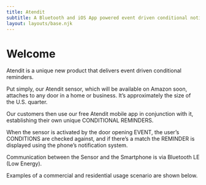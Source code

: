 ```yaml
---
title: Atendit
subtitle: A Bluetooth and iOS App powered event driven conditional notice, alert, and reminder system.
layout: layouts/base.njk
---
```


# Welcome

Atendit is a unique new product that delivers event driven conditional reminders.

Put simply, our Atendit sensor, which will be available on Amazon soon, attaches to any door in a home or business. It’s approximately the size of the U.S. quarter.

Our customers then use our free Atendit mobile app in conjunction with it, establishing their own unique CONDITIONAL REMINDERS.

When the sensor is activated by the door opening EVENT, the user’s CONDITIONS are checked against, and if there’s a match the REMINDER is displayed using the phone’s notification system.

Communication between the Sensor and the Smartphone is via Bluetooth LE (Low Energy).

Examples of a commercial and residential usage scenario are shown below.
